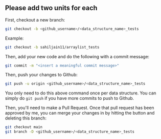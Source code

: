 
## Please add two units for each

First, checkout a new branch:
```bash
git checkout -b <github_username>/<data_structure_name>_tests
```
Example:
```bash
git checkout -b sahiljain11/arraylist_tests
```

Then, add your new code and do the following with a commit message:
```bash
git commit -m "<insert a meaningful commit message>"
```

Then, push your changes to Github:
```bash
git push -u origin <github_username>/<data_structure_name>_tests
```
You only need to do this above command once per data structure. You can simply do `git push` if you have more commits to push to Github.

Then, you'll need to make a Pull Request. Once that pull request has been approved by me, you can merge your changes in by hitting the button and deleting this branch:
```bash
git checkout main
git branch -D <github_username>/<data_structure_name>_tests
```